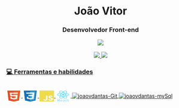 <h1 align="center">João Vitor</h1>
<h3 align="center">Desenvolvedor Front-end</h3>
<p align="center">
<a href="https://linkedin.com/in/joaovdantas/"><img src="https://img.shields.io/badge/-João%20Vitor%20Dantas-0077B5?style=flat-square&logo=Linkedin&logoColor=white"/></a> 

<div align="center">
  <a href="https://github.com/joaovdantas">
  <img height="160em" src="https://github-readme-stats.vercel.app/api?username=joaovdantas&show_icons=true&theme=dracula&include_all_commits=true&count_private=true"/>
  <img height="160em"src="https://github-readme-stats.vercel.app/api/top-langs/?username=joaovdantas&layout=compact&langs_count=7&theme=dracula"/>
</div>

<h3 align="left">💻 Ferramentas e habilidades</h3>
<div style="display: inline_block"><br>
        <img align="center" alt="joaovdantas-HTML" height="30" width="40" src="https://raw.githubusercontent.com/devicons/devicon/master/icons/html5/html5-original.svg">
        <img align="center" alt="joaovdantas-CSS" height="30" width="40" src="https://raw.githubusercontent.com/devicons/devicon/master/icons/css3/css3-original.svg">
        <img align="center" alt="joaovdantas-JS" height="30" width="40" src="https://raw.githubusercontent.com/devicons/devicon/master/icons/javascript/javascript-plain.svg">
        <img align="center" alt="joaovdantas-Reactjs" height="30" width="40" src="https://raw.githubusercontent.com/devicons/devicon/master/icons/react/react-original-wordmark.svg">
        <img align="center" alt="joaovdantas-Git" height="30" width="40" src="https://cdn.worldvectorlogo.com/logos/git-icon.svg">
        <img align="center" alt="joaovdantas-mySql" height="30" width="40" src="https://cdn.jsdelivr.net/gh/devicons/devicon/icons/mysql/mysql-original-wordmark.svg" />
</div>
 
  
